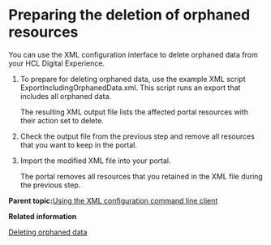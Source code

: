 # Preparing the deletion of orphaned resources

You can use the XML configuration interface to delete orphaned data from your HCL Digital Experience.

1.  To prepare for deleting orphaned data, use the example XML script ExportIncludingOrphanedData.xml. This script runs an export that includes all orphaned data.

    The resulting XML output file lists the affected portal resources with their action set to delete.

2.  Check the output file from the previous step and remove all resources that you want to keep in the portal.

3.  Import the modified XML file into your portal.

    The portal removes all resources that you retained in the XML file during the previous step.


**Parent topic:**[Using the XML configuration command line client](../admin-system/adxmltsk_cmdln.md)

**Related information**  


[Deleting orphaned data](../admin-system/adelorph.md)

